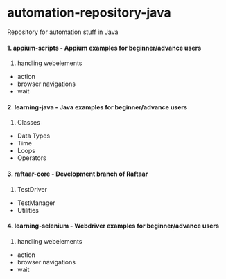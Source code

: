 # automation-repository-java

Repository for automation stuff in Java

#### 1. appium-scripts - Appium examples for beginner/advance users

1. handling webelements
- action
- browser navigations
- wait

#### 2. learning-java - Java examples for beginner/advance users

1. Classes
- Data Types
- Time
- Loops
- Operators
 
#### 3. raftaar-core - Development branch of Raftaar

1. TestDriver
- TestManager
- Utilities 

#### 4. learning-selenium - Webdriver examples for beginner/advance users

1. handling webelements
- action
- browser navigations
- wait